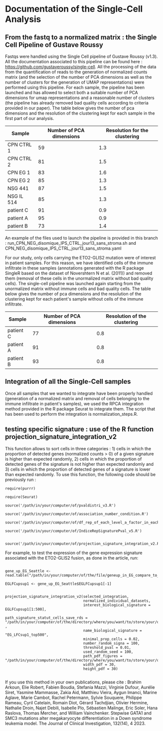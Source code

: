 # Documentation of the Single-Cell Analysis


##  From the fastq to a normalized matrix : the Single Cell Pipeline of Gustave Roussy  


Fastqs were handled using the Single Cell pipeline of Gustave Roussy (v1.3). All the documentation associated to this pipeline can be found here : https://github.com/gustaveroussy/single-cell. All the processing of the data from the quantification of reads to the generation of normalized counts matrix (and the selection of the number of PCA dimensions as well as the number of clusters for the generation of UMAP representations) were performed using this pipeline. For each sample, the pipeline has been launched and has allowed to select both a suitable number of PCA dimensions for umap representations and a reasonable number of clusters (the pipeline has already removed bad quality cells according to criteria provided in our paper). The table below gives the number of pca dimensions and the resolution of the clustering kept for each sample in the first part of our analysis.

 
| Sample | Number of PCA dimensions | Resolution for the clustering |
|--------|--------------------------|-------------------------------|
|CPN CTRL 1| 59 | 1.3 |
|CPN CTRL 2| 81 | 1.5 |
|CPN EG 1| 83 | 1.6 |
|CPN EG 2| 85 | 1.3 |
|NSG 441 |87  | 1.5 |
|NSG IL 514| 85 |1.3|
|patient C | 91 | 0.9 |
|patient A | 95 | 0.9 |
|patient B | 73 |1.4|

An example of the files used to launch the pipeline is provided in this branch : run_CPN_NEG_disomique_IPS_CTRL_jour13_sans_stroma.sh and CPN_NEG_disomique_IPS_CTRL_jour13_sans_stroma.yaml

For our study, only cells carrying the ETO2-GLIS2 mutation were of interest in patient samples. For this reason, we have identified cells of the immune infiltrate in these samples (annotations generated with the R package SingleR based on the dataset of Novershtern N et al. (2011)) and removed them (removal of these cells in the unormalized matrix without bad quality cells). The single-cell pipeline was launched again starting from the unormalized matrix without immune cells and bad quality cells. The table below gives the number of pca dimensions and the resolution of the clustering kept for each patient's sample without cells of the immune infiltrate. 

| Sample | Number of PCA dimensions | Resolution of the clustering |
|--------|--------------------------|------------------------------|
|patient C  | 77 | 0.8 |
|patient A  | 91 | 0.8 |
|patient B  | 93 | 0.8 |

## Integration of all the Single-Cell samples

Once all samples that we wanted to integrate have been properly handled (generation of a normalized matrix and removal of cells belonging to the immune infiltrate in patient's samples), we used the RPCA integration method provided in the R package Seurat to integrate them. The script that has been used to perform the integration is normalization_steps.R.


## testing specific signature : use of the R function projection_signature_integration_v2

This function allows to sort cells in three categories : 1) cells in which the proportion of detected genes (normalized counts > 0) of a given signature is higher than expected randomly, 2) cells in which the proportion of detected genes of the signature is not higher than expected randomly and 3) cells in which the proportion of detected genes of a signature is lower than expected randomly. To use this function, the following code should be previously run :

```
require(purrr)

require(Seurat)

source('/path/in/your/computer/of/pvaldistri_v3.R')

source('/path/in/your/computer/of/association_number_condition.R')

source('/path/in/your/computer/of/df_rep_of_each_level_a_factor_in_each_level_another_factor.R')

source('/path/in/your/computer/of/IndiceRepSignaturePval_v5.R')


source('/path/in/your/computer/of/projection_signature_integration_v2.R')

```

For example, to test the expression of the gene expression signature associated with the ETO2-GLIS2 fusion, as done in the article, run:

```

gene_up_EG_Seattle <- read.table("/path/in/your/computer/of/the/file/geneup_in_EG_compare_to_others_LFCsup1.gmx",h=T)

EGLFCupsup1 <- gene_up_EG_Seattle$EGLFCupsup1[-1]


projection_signature_integration_v2(selected_integration,
                                    normalized_individual_datasets,
                                    interest_biological_signature = EGLFCupsup1[1:500],
                                    path_signature_statut_cells_save_rds = "/path/in/your/computer/of/the/directory/where/you/want/to/store/your/output/file_that_will_store_the_classification_for_each_cells.rds" ,
                                    name_biological_signature = "EG_LFCsup1_top500", 
                                    minimal_prop_cells = 0.02,
                                    number_random_signa = 100,
                                    threshold_pval = 0.01,
                                    used_random_seed = 100,
                                    path_pdf_figures = "/path/in/your/computer/of/the/directory/where/you/want/to/store/your/output/file_containing_the_results_representation.pdf",
                                    width_pdf = 30,
                                    height_pdf = 30)


```


If you use this method in your own publications, please cite : Brahim Arkoun, Elie Robert, Fabien Boudia, Stefania Mazzi, Virginie Dufour, Aurélie Siret, Yasmine Mammasse, Zakia Aid, Matthieu Vieira, Aygun Imanci, Marine Aglave, Marie Cambot, Rachel Petermann, Sylvie Souquere, Philippe Rameau, Cyril Catelain, Romain Diot, Gérard Tachdjian, Olivier Hermine, Nathalie Droin, Najet Debili, Isabelle Plo, Sébastien Malinge, Eric Soler, Hana Raslova, Thomas Mercher, and William Vainchenker. Stepwise GATA1 and SMC3 mutations alter megakaryocyte differentiation in a Down syndrome leukemia model. The Journal of Clinical Investigation, 132(14), 4 2023. 






 

